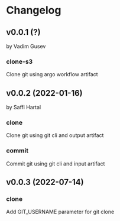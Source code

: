 # Changelog

## v0.0.1 (?)
by Vadim Gusev
### clone-s3
Clone git using argo workflow artifact
## v0.0.2 (2022-01-16)
by Saffi Hartal
### clone
Clone git using git cli and output artifact
### commit
Commit git using git cli and input artifact
## v0.0.3 (2022-07-14)
### clone
Add GIT_USERNAME parameter for git clone
